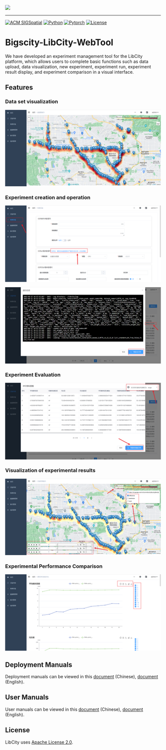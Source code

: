![](https://bigscity-libcity-docs.readthedocs.io/en/latest/_images/logo.png)

------

[![ACM SIGSpatial](https://img.shields.io/badge/ACM%20SIGSPATIAL'21-LibCity-orange)](https://dl.acm.org/doi/10.1145/3474717.3483923) [![Python](https://img.shields.io/badge/Python-3.7%2B-blue)](https://www.python.org/) [![Pytorch](https://img.shields.io/badge/Pytorch-1.7.1%2B-blue)](https://pytorch.org/) [![License](https://img.shields.io/badge/License-Apache%202.0-blue)](./LICENSE.txt)

# Bigscity-LibCity-WebTool

We have developed an experiment management tool for the LibCity platform, which allows users to complete basic functions such as data upload, data visualization, new experiment, experiment run, experiment result display, and experiment comparison in a visual interface.

## Features

### Data set visualization

![](./pic/6.png)

### Experiment creation and operation

![](./pic/7.png)

![](./pic/9.png)

### Experiment Evaluation

![](./pic/11.png)

### Visualization of experimental results

![](./pic/12.png)

### Experimental Performance Comparison

![](./pic/15.png)

## Deployment Manuals

Deployment manuals can be viewed in this [document](./部署手册.md) (Chinese), [document](./DeploymentManual.md) (English).

## User Manuals

User manuals can be viewed in this [document](./使用手册.md) (Chinese), [document](./UserManual.md) (English).

## License

LibCity uses [Apache License 2.0](./LICENSE.txt). 

